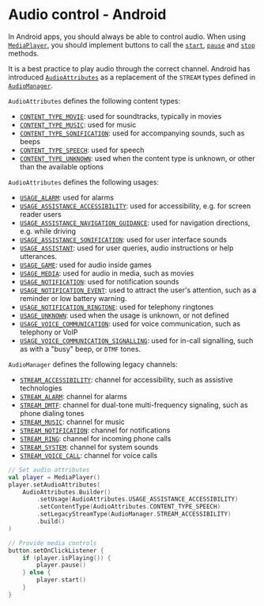 # Audio control - Android

In Android apps, you should always be able to control audio. When using [`MediaPlayer`](https://developer.android.com/reference/android/media/MediaPlayer), you should implement buttons to call the [`start`](https://developer.android.com/reference/android/media/MediaPlayer#start()), [`pause`](https://developer.android.com/reference/android/media/MediaPlayer#pause()) and [`stop`](https://developer.android.com/reference/android/media/MediaPlayer#stop()) methods.

It is a best practice to play audio through the correct channel. Android has introduced [`AudioAttributes`](https://developer.android.com/reference/android/media/AudioAttributes) as a replacement of the `STREAM` types defined in [`AudioManager`](https://developer.android.com/reference/android/media/AudioManager).

`AudioAttributes` defines the following content types:

- [`CONTENT_TYPE_MOVIE`](https://developer.android.com/reference/android/media/AudioAttributes#CONTENT_TYPE_MOVIE): used for soundtracks, typically in movies
- [`CONTENT_TYPE_MUSIC`](https://developer.android.com/reference/android/media/AudioAttributes#CONTENT_TYPE_MUSIC): used for music
- [`CONTENT_TYPE_SONIFICATION`](https://developer.android.com/reference/android/media/AudioAttributes#CONTENT_TYPE_SONIFICATION): used for accompanying sounds, such as beeps
- [`CONTENT_TYPE_SPEECH`](https://developer.android.com/reference/android/media/AudioAttributes#CONTENT_TYPE_SPEECH): used for speech
- [`CONTENT_TYPE_UNKNOWN`](https://developer.android.com/reference/android/media/AudioAttributes#CONTENT_TYPE_UNKNOWN): used when the content type is unknown, or other than the available options

`AudioAttributes` defines the following usages:

- [`USAGE_ALARM`](https://developer.android.com/reference/android/media/AudioAttributes#USAGE_ALARM): used for alarms
- [`USAGE_ASSISTANCE_ACCESSIBILITY`](https://developer.android.com/reference/android/media/AudioAttributes#USAGE_ASSISTANCE_ACCESSIBILITY): used for accessibility, e.g. for screen reader users
- [`USAGE_ASSISTANCE_NAVIGATION_GUIDANCE`](https://developer.android.com/reference/android/media/AudioAttributes#USAGE_ASSISTANCE_NAVIGATION_GUIDANCE): used for navigation directions, e.g. while driving
- [`USAGE_ASSISTANCE_SONIFICATION`](https://developer.android.com/reference/android/media/AudioAttributes#USAGE_ASSISTANCE_SONIFICATION): used for user interface sounds
- [`USAGE_ASSISTANT`](https://developer.android.com/reference/android/media/AudioAttributes#USAGE_ASSISTANT): used for user queries, audio instructions or help utterances.
- [`USAGE_GAME`](https://developer.android.com/reference/android/media/AudioAttributes#USAGE_GAME): used for audio inside games
- [`USAGE_MEDIA`](https://developer.android.com/reference/android/media/AudioAttributes#USAGE_MEDIA): used for audio in media, such as movies
- [`USAGE_NOTIFICATION`](https://developer.android.com/reference/android/media/AudioAttributes#USAGE_NOTIFICATION): used for notification sounds
- [`USAGE_NOTIFICATION_EVENT`](https://developer.android.com/reference/android/media/AudioAttributes#USAGE_NOTIFICATION_EVENT): used to attract the user's attention, such as a reminder or low battery warning.
- [`USAGE_NOTIFICATION_RINGTONE`](https://developer.android.com/reference/android/media/AudioAttributes#USAGE_NOTIFICATION_RINGTONE): used for telephony ringtones
- [`USAGE_UNKNOWN`](https://developer.android.com/reference/android/media/AudioAttributes#USAGE_UNKNOWN): used when the usage is unknown, or not defined
- [`USAGE_VOICE_COMMUNICATION`](https://developer.android.com/reference/android/media/AudioAttributes#USAGE_VOICE_COMMUNICATION): used for voice communication, such as telephony or VoIP
- [`USAGE_VOICE_COMMUNICATION_SIGNALLING`](https://developer.android.com/reference/android/media/AudioAttributes#USAGE_VOICE_COMMUNICATION_SIGNALLING): used for in-call signalling, such as with a "busy" beep, or `DTMF` tones.

`AudioManager` defines the following legacy channels:

- [`STREAM_ACCESSIBILITY`](https://developer.android.com/reference/android/media/AudioManager#STREAM_ACCESSIBILITY): channel for accessibility, such as assistive technologies
- [`STREAM_ALARM`](https://developer.android.com/reference/android/media/AudioManager#STREAM_ALARM): channel for alarms
- [`STREAM_DMTF`](https://developer.android.com/reference/android/media/AudioManager#STREAM_DTMF): channel for dual-tone multi-frequency signaling, such as phone dialing tones
- [`STREAM_MUSIC`](https://developer.android.com/reference/android/media/AudioManager#STREAM_MUSIC): channel for music
- [`STREAM_NOTIFICATION`](https://developer.android.com/reference/android/media/AudioManager#STREAM_NOTIFICATION): channel for notifications
- [`STREAM_RING`](https://developer.android.com/reference/android/media/AudioManager#STREAM_RING): channel for incoming phone calls
- [`STREAM_SYSTEM`](https://developer.android.com/reference/android/media/AudioManager#STREAM_SYSTEM): channel for system sounds
- [`STREAM_VOICE_CALL`](https://developer.android.com/reference/android/media/AudioManager#STREAM_VOICE_CALL): channel for voice calls

```kotlin
// Set audio attributes
val player = MediaPlayer()
player.setAudioAttributes(
    AudioAttributes.Builder()
        .setUsage(AudioAttributes.USAGE_ASSISTANCE_ACCESSIBILITY)
        .setContentType(AudioAttributes.CONTENT_TYPE_SPEECH)
        .setLegacyStreamType(AudioManager.STREAM_ACCESSIBILITY)
        .build()
)

// Provide media controls
button.setOnClickListener {
    if (player.isPlaying()) {
        player.pause()
    } else {
        player.start()
    }
}
```
